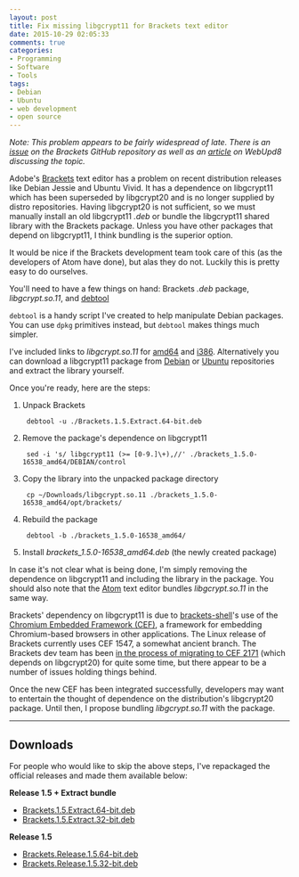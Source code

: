```yaml
---
layout: post
title: Fix missing libgcrypt11 for Brackets text editor
date: 2015-10-29 02:05:33
comments: true
categories:
- Programming
- Software
- Tools
tags:
- Debian
- Ubuntu
- web development
- open source
---
```


*Note: This problem appears to be fairly widespread of late. There is an [issue][1] on the Brackets GitHub repository as well as an [article][2] on WebUpd8 discussing the topic.*

Adobe's [Brackets](http://brackets.io/) text editor has a problem on recent distribution releases like Debian Jessie and Ubuntu Vivid. It has a dependence on libgcrypt11 which has been superseded by libgcrypt20 and is no longer supplied by distro repositories. Having libgcrypt20 is not sufficient, so we must manually install an old libgcrypt11 *.deb* or bundle the libgcrypt11 shared library with the Brackets package. Unless you have other packages that depend on libgcrypt11, I think bundling is the superior option.

It would be nice if the Brackets development team took care of this (as the developers of Atom have done), but alas they do not. Luckily this is pretty easy to do ourselves.

You'll need to have a few things on hand: Brackets *.deb* package, *libgcrypt.so.11*, and [debtool](https://github.com/brbsix/debtool)

`debtool` is a handy script I've created to help manipulate Debian packages. You can use `dpkg` primitives instead, but `debtool` makes things much simpler.

I've included links to *libgcrypt.so.11* for [amd64](https://www.dropbox.com/s/qkcnf8724ko9vos/libgcrypt.so.11?dl=1) and [i386](https://www.dropbox.com/s/43ij4lovqmhcddb/libgcrypt.so.11?dl=1). Alternatively you can download a libgcrypt11 package from [Debian](https://packages.debian.org/search?keywords=libgcrypt11) or [Ubuntu](https://launchpad.net/ubuntu/+source/libgcrypt11) repositories and extract the library yourself.

Once you're ready, here are the steps:

1. Unpack Brackets

        debtool -u ./Brackets.1.5.Extract.64-bit.deb

2. Remove the package's dependence on libgcrypt11

        sed -i 's/ libgcrypt11 (>= [0-9.]\+),//' ./brackets_1.5.0-16538_amd64/DEBIAN/control

3. Copy the library into the unpacked package directory

        cp ~/Downloads/libgcrypt.so.11 ./brackets_1.5.0-16538_amd64/opt/brackets/

4. Rebuild the package

        debtool -b ./brackets_1.5.0-16538_amd64/

5. Install *brackets_1.5.0-16538_amd64.deb* (the newly created package)

In case it's not clear what is being done, I'm simply removing the dependence on libgcrypt11 and including the library in the package. You should also note that the [Atom](https://atom.io/) text editor bundles *libgcrypt.so.11* in the same way.

Brackets' dependency on libgcrypt11 is due to [brackets-shell](https://github.com/adobe/brackets-shell)'s use of the [Chromium Embedded Framework (CEF)](https://bitbucket.org/chromiumembedded/cef), a framework for embedding Chromium-based browsers in other applications. The Linux release of Brackets currently uses CEF 1547, a somewhat ancient branch. The Brackets dev team has been [in the process of migrating to CEF 2171][3] (which depends on libgcrypt20) for quite some time, but there appear to be a number of issues holding things behind.

Once the new CEF has been integrated successfully, developers may want to entertain the thought of dependence on the distribution's libgcrypt20 package. Until then, I propose bundling *libgcrypt.so.11* with the package.

---

## Downloads

For people who would like to skip the above steps, I've repackaged the official releases and made them available below:

**Release 1.5 + Extract bundle**

* [Brackets.1.5.Extract.64-bit.deb](https://www.dropbox.com/s/qsy5r2tan3qid3v/Brackets.1.5.Extract.64-bit.deb?dl=1)
* [Brackets.1.5.Extract.32-bit.deb](https://www.dropbox.com/s/6vp5qn0hhm5y2pq/Brackets.1.5.Extract.32-bit.deb?dl=1)

**Release 1.5**

* [Brackets.Release.1.5.64-bit.deb](https://www.dropbox.com/s/qj3dty2i8vx3lha/Brackets.Release.1.5.64-bit.deb?dl=1)
* [Brackets.Release.1.5.32-bit.deb](https://www.dropbox.com/s/sxwu2dv8dq2u6v4/Brackets.Release.1.5.32-bit.deb?dl=1)

[1]: https://github.com/adobe/brackets/issues/10255 "[Linux] Brackets depends on obsolete libgcrypt11 package which is no longer included by default #10255"

[2]: http://www.webupd8.org/2015/04/fix-missing-libgcrypt11-causing-spotify.html "FIX MISSING LIBGCRYPT11 CAUSING SPOTIFY, BRACKETS AND OTHER APPS NOT TO WORK / INSTALL IN UBUNTU 15.04"

[3]: https://github.com/adobe/brackets/issues/11047 "[CEF 2171][Linux only] Upgrade Linux app-shell's to use CEF 2171 #11047"
